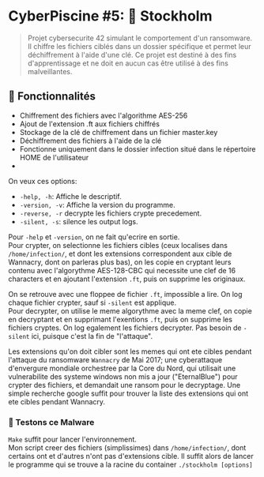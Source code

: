# CyberPiscine #5: 🧊 Stockholm

> Projet cybersecurite 42 simulant le comportement d'un ransomware. Il chiffre les fichiers ciblés dans un dossier spécifique et permet leur déchiffrement à l'aide d'une clé. Ce projet est destiné à des fins d'apprentissage et ne doit en aucun cas être utilisé à des fins malveillantes.

## 🔧 Fonctionnalités
- Chiffrement des fichiers avec l'algorithme AES-256
- Ajout de l'extension .ft aux fichiers chiffrés
- Stockage de la clé de chiffrement dans un fichier master.key
- Déchiffrement des fichiers à l'aide de la clé
- Fonctionne uniquement dans le dossier infection situé dans le répertoire HOME de l'utilisateur
- 

On veux ces options:
- `-help, -h`: Affiche le descriptif.
- `-version, -v`: Affiche la version du programme.
- `-reverse, -r` decrypte les fichiers crypte precedement.
- `-silent, -s`: silence les output logs.

Pour `-help` et `-version`, on ne fait qu'ecrire en sortie.<br>
Pour crypter,  on selectionne les fichiers cibles (ceux localises dans `/home/infection/`, et dont les extensions correspondent aux cible de Wannacry, dont on parleras plus bas), on les copie en cryptant leurs contenu avec l'algorythme AES-128-CBC qui necessite une clef de 16 characters et en ajoutant l'extension `.ft`, puis on supprime les originaux.

On se retrouve avec une floppee de fichier `.ft`, impossible a lire. On log chaque fichier crypter, sauf si `-silent` est applique.<br>
Pour decrypter, on utilise le meme algorythme avec la meme clef, on copie en decryptant et en supprimant l'exentions `.ft`, puis on supprime les fichiers cryptes. On log egalement les fichiers decrypter. Pas besoin de `-silent` ici, puisque c'est la fin de "l'attaque".


Les extensions qu'on doit cibler sont les memes qui ont ete cibles pendant l'attaque du ransomware `Wannacry` de Mai 2017; une cyberattaque d'envergure mondiale orchestree par la Core du Nord, qui utilisait une vulnerabilite des systeme windows non mis a jour ("EternalBlue") pour crypter des fichiers, et demandait une ransom pour le decryptage.
Une simple recherche google suffit pour trouver la liste des extensions qui ont ete cibles pendant Wannacry.

### 🧪 Testons ce Malware

`Make` suffit pour lancer l'environnement. <br>
Mon script creer des fichiers (simplissimes) dans `/home/infection/`, dont certains ont et d'autres n'ont pas d'extensions cible. Il suffit alors de lancer le programme qui se trouve a la racine du container `./stockholm [options]`


